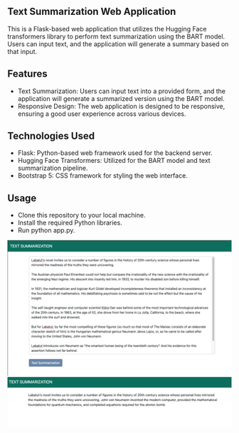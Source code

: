 ## Text Summarization Web Application

This is a Flask-based web application that utilizes the Hugging Face transformers library to perform text summarization using the BART model. Users can input text, and the application will generate a summary based on that input.

## Features
- Text Summarization: Users can input text into a provided form, and the application will generate a summarized version using the BART model.
- Responsive Design: The web application is designed to be responsive, ensuring a good user experience across various devices.

## Technologies Used
- Flask: Python-based web framework used for the backend server.
- Hugging Face Transformers: Utilized for the BART model and text summarization pipeline.
- Bootstrap 5: CSS framework for styling the web interface.

## Usage
- Clone this repository to your local machine.
- Install the required Python libraries.
- Run python app.py.

![screenshot](screenshots/before.png)
![screenshot](screenshots/after.png)
